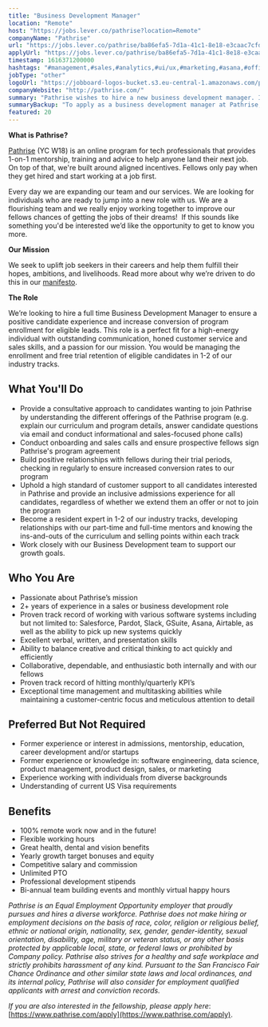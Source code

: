```yaml
---
title: "Business Development Manager"
location: "Remote"
host: "https://jobs.lever.co/pathrise?location=Remote"
companyName: "Pathrise"
url: "https://jobs.lever.co/pathrise/ba86efa5-7d1a-41c1-8e18-e3caac7cfd6c"
applyUrl: "https://jobs.lever.co/pathrise/ba86efa5-7d1a-41c1-8e18-e3caac7cfd6c/apply"
timestamp: 1616371200000
hashtags: "#management,#sales,#analytics,#ui/ux,#marketing,#asana,#office"
jobType: "other"
logoUrl: "https://jobboard-logos-bucket.s3.eu-central-1.amazonaws.com/pathrise"
companyWebsite: "http://pathrise.com/"
summary: "Pathrise wishes to hire a new business development manager. If you have 2+ years of experience in a sales or business development role, consider applying."
summaryBackup: "To apply as a business development manager at Pathrise, you preferably need to have some knowledge of: #management, #sales, #analytics."
featured: 20
---
```


**What is Pathrise?**

[Pathrise](https://www.pathrise.com/) (YC W18) is an online program for tech professionals that provides 1-on-1 mentorship, training and advice to help anyone land their next job. On top of that, we're built around aligned incentives. Fellows only pay when they get hired and start working at a job first.

Every day we are expanding our team and our services. We are looking for individuals who are ready to jump into a new role with us. We are a flourishing team and we really enjoy working together to improve our fellows chances of getting the jobs of their dreams!  If this sounds like something you'd be interested we’d like the opportunity to get to know you more.

**Our Mission**

We seek to uplift job seekers in their careers and help them fulfill their hopes, ambitions, and livelihoods. Read more about why we’re driven to do this in our [manifesto](https://www.pathrise.com/manifesto).

**The Role** 

We’re looking to hire a full time Business Development Manager to ensure a positive candidate experience and increase conversion of program enrollment for eligible leads. This role is a perfect fit for a high-energy individual with outstanding communication, honed customer service and sales skills, and a passion for our mission. You would be managing the enrollment and free trial retention of eligible candidates in 1-2 of our industry tracks. 

## What You'll Do

*   Provide a consultative approach to candidates wanting to join Pathrise by understanding the different offerings of the Pathrise program (e.g. explain our curriculum and program details, answer candidate questions via email and conduct informational and sales-focused phone calls)
*   Conduct onboarding and sales calls and ensure prospective fellows sign Pathrise's program agreement 
*   Build positive relationships with fellows during their trial periods, checking in regularly to ensure increased conversion rates to our program
*   Uphold a high standard of customer support to all candidates interested in Pathrise and provide an inclusive admissions experience for all candidates, regardless of whether we extend them an offer or not to join the program
*   Become a resident expert in 1-2 of our industry tracks, developing relationships with our part-time and full-time mentors and knowing the ins-and-outs of the curriculum and selling points within each track
*   Work closely with our Business Development team to support our growth goals.

## Who You Are

*   Passionate about Pathrise’s mission
*   2+ years of experience in a sales or business development role 
*   Proven track record of working with various software systems including but not limited to: Salesforce, Pardot, Slack, GSuite, Asana, Airtable, as well as the ability to pick up new systems quickly 
*   Excellent verbal, written, and presentation skills
*   Ability to balance creative and critical thinking to act quickly and efficiently
*   Collaborative, dependable, and enthusiastic both internally and with our fellows
*   Proven track record of hitting monthly/quarterly KPI’s
*   Exceptional time management and multitasking abilities while maintaining a customer-centric focus and meticulous attention to detail 

## Preferred But Not Required

*   Former experience or interest in admissions, mentorship, education, career development and/or startups
*   Former experience or knowledge in: software engineering, data science, product management, product design, sales, or marketing
*   Experience working with individuals from diverse backgrounds
*   Understanding of current US Visa requirements  

## Benefits

*   100% remote work now and in the future!
*   Flexible working hours 
*   Great health, dental and vision benefits
*   Yearly growth target bonuses and equity
*   Competitive salary and commission
*   Unlimited PTO
*   Professional development stipends
*   Bi-annual team building events and monthly virtual happy hours

_Pathrise is an Equal Employment Opportunity employer that proudly pursues and hires a diverse workforce. Pathrise does not make hiring or employment decisions on the basis of race, color, religion or religious belief, ethnic or national origin, nationality, sex, gender, gender-identity, sexual orientation, disability, age, military or veteran status, or any other basis protected by applicable local, state, or federal laws or prohibited by Company policy. Pathrise also strives for a healthy and safe workplace and strictly prohibits harassment of any kind. Pursuant to the San Francisco Fair Chance Ordinance and other similar state laws and local ordinances, and its internal policy, Pathrise will also consider for employment qualified applicants with arrest and conviction records._

_If you are also interested in the fellowship, please apply here_: [https://www.pathrise.com/apply](https://www.pathrise.com/apply).
